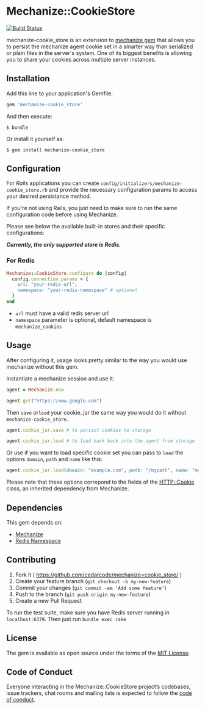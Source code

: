 # Mechanize::CookieStore

[![Build Status](https://travis-ci.org/cedarcode/mechanize-cookie_store.svg?branch=master)](https://travis-ci.org/cedarcode/mechanize-cookie_store)

mechanize-cookie_store is an extension to [mechanize gem](https://github.com/sparklemotion/mechanize) that allows you to persist the mechanize agent cookie set in a smarter way than serialized or plain files in the server's system. One of its biggest benefits is allowing you to share your cookies across multiple server instances.

## Installation

Add this line to your application's Gemfile:

```ruby
gem 'mechanize-cookie_store'
```

And then execute:

    $ bundle

Or install it yourself as:

    $ gem install mechanize-cookie_store

## Configuration

For *Rails* applications you can create `config/initializers/mechanize-cookie_store.rb` and provide the necessary
configuration params to access your desired persistance method.

If you're not using Rails, you just need to make sure to run the same configuration code before using Mechanize.

Please see below the available built-in stores and their specific configurations:

***Currently, the only supported store is Redis.***

### For Redis

```ruby
Mechanize::CookieStore.configure do |config|
  config.connection_params = {
    url: "your-redis-url",
    namespace: "your-redis-namespace" # optional
  }
end
```

- `url` must have a valid redis server url
- `namespace` parameter is optional, default namespace is `mechanize_cookies`


## Usage

After configuring it, usage looks pretty similar to the way you would use
mechanize without this gem.

Instantiate a mechanize session and use it:

```ruby
agent = Mechanize.new

agent.get("https://www.google.com")
```


Then `save` or`load` your cookie_jar the same way you would do it without `mechanize-cookie_store`.

```ruby
agent.cookie_jar.save # to persist cookies to storage

agent.cookie_jar.load # to load back back into the agent from storage
```

Or use if you want to load specific cookie set you can pass to `load` the options
`domain`, `path` and `name` like this:

```ruby
agent.cookie_jar.load(domain: "example.com", path: "/mypath", name: "myCookie")
```

Please note that these options correpond to the fields of the [HTTP::Cookie](https://github.com/sparklemotion/http-cookie/blob/v1.0.3/lib/http/cookie.rb#L27) class, an inherited dependency from Mechanize.


## Dependencies

This gem depends on:

- [Mechanize](https://github.com/sparklemotion/mechanize)
- [Redis Namespace](https://github.com/resque/redis-namespace)

## Contributing

1. Fork it ( https://github.com/cedarcode/mechanize=cookie_store/ )
2. Create your feature branch (`git checkout -b my-new-feature`)
3. Commit your changes (`git commit -am 'Add some feature'`)
4. Push to the branch (`git push origin my-new-feature`)
5. Create a new Pull Request

To run the test suite, make sure you have Redis server running in `localhost:6379`. Then just run `bundle exec rake`

## License

The gem is available as open source under the terms of the [MIT License](https://opensource.org/licenses/MIT).

## Code of Conduct

Everyone interacting in the Mechanize::CookieStore project’s codebases, issue trackers, chat rooms and mailing lists is expected to follow the [code of conduct](https://github.com/cedarcode/mechanize-cookie_store/blob/master/CODE_OF_CONDUCT.md).
